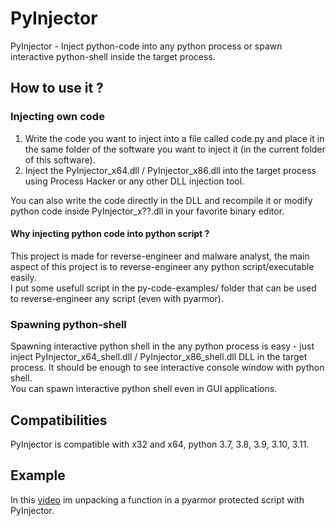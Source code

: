 # PyInjector
PyInjector - Inject python-code into any python process or spawn interactive python-shell inside the target process.

## How to use it ?

### Injecting own code
1. Write the code you want to inject into a file called code.py and place it in the same folder of the software you want to inject it (in the current folder of this software).   
2. Inject the PyInjector_x64.dll / PyInjector_x86.dll into the target process using Process Hacker or any other DLL injection tool.

You can also write the code directly in the DLL and recompile it or modify python code inside PyInjector_x??.dll in your favorite binary editor.   

#### Why injecting python code into python script ?
This project is made for reverse-engineer and malware analyst, the main aspect of this project is to reverse-engineer any python script/executable easily.   
I put some usefull script in the py-code-examples/ folder that can be used to reverse-engineer any script (even with pyarmor).

### Spawning python-shell
Spawning interactive python shell in the any python process is easy - just inject PyInjector_x64_shell.dll / PyInjector_x86_shell.dll DLL in the target process. It should be enough to see interactive console window with python shell.   
You can spawn interactive python shell even in GUI applications.

## Compatibilities
PyInjector is compatible with x32 and x64, python 3.7, 3.8, 3.9, 3.10, 3.11.

## Example
In this [video](https://youtu.be/NkFs7A0q4DM) im unpacking a function in a pyarmor protected script with PyInjector.
